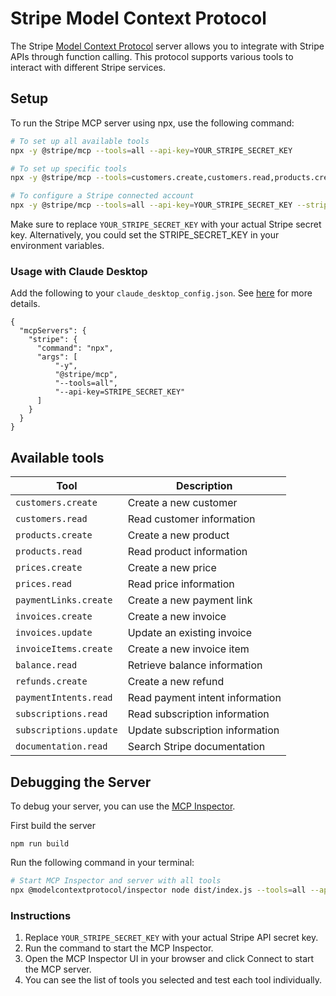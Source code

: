 # Stripe Model Context Protocol

The Stripe [Model Context Protocol](https://modelcontextprotocol.com/) server allows you to integrate with Stripe APIs through function calling. This protocol supports various tools to interact with different Stripe services.

## Setup

To run the Stripe MCP server using npx, use the following command:

```bash
# To set up all available tools
npx -y @stripe/mcp --tools=all --api-key=YOUR_STRIPE_SECRET_KEY

# To set up specific tools
npx -y @stripe/mcp --tools=customers.create,customers.read,products.create --api-key=YOUR_STRIPE_SECRET_KEY

# To configure a Stripe connected account
npx -y @stripe/mcp --tools=all --api-key=YOUR_STRIPE_SECRET_KEY --stripe-account=CONNECTED_ACCOUNT_ID
```

Make sure to replace `YOUR_STRIPE_SECRET_KEY` with your actual Stripe secret key. Alternatively, you could set the STRIPE_SECRET_KEY in your environment variables.

### Usage with Claude Desktop

Add the following to your `claude_desktop_config.json`. See [here](https://modelcontextprotocol.io/quickstart/user) for more details.

```
{
  "mcpServers": {
    "stripe": {
      "command": "npx",
      "args": [
          "-y",
          "@stripe/mcp",
          "--tools=all",
          "--api-key=STRIPE_SECRET_KEY"
      ]
    }
  }
}
```

## Available tools

| Tool                   | Description                     |
| ---------------------- | ------------------------------- |
| `customers.create`     | Create a new customer           |
| `customers.read`       | Read customer information       |
| `products.create`      | Create a new product            |
| `products.read`        | Read product information        |
| `prices.create`        | Create a new price              |
| `prices.read`          | Read price information          |
| `paymentLinks.create`  | Create a new payment link       |
| `invoices.create`      | Create a new invoice            |
| `invoices.update`      | Update an existing invoice      |
| `invoiceItems.create`  | Create a new invoice item       |
| `balance.read`         | Retrieve balance information    |
| `refunds.create`       | Create a new refund             |
| `paymentIntents.read`  | Read payment intent information |
| `subscriptions.read`   | Read subscription information   |
| `subscriptions.update` | Update subscription information |
| `documentation.read`   | Search Stripe documentation     |

## Debugging the Server

To debug your server, you can use the [MCP Inspector](https://modelcontextprotocol.io/docs/tools/inspector).

First build the server

```
npm run build
```

Run the following command in your terminal:

```bash
# Start MCP Inspector and server with all tools
npx @modelcontextprotocol/inspector node dist/index.js --tools=all --api-key=YOUR_STRIPE_SECRET_KEY
```

### Instructions

1. Replace `YOUR_STRIPE_SECRET_KEY` with your actual Stripe API secret key.
2. Run the command to start the MCP Inspector.
3. Open the MCP Inspector UI in your browser and click Connect to start the MCP server.
4. You can see the list of tools you selected and test each tool individually.
